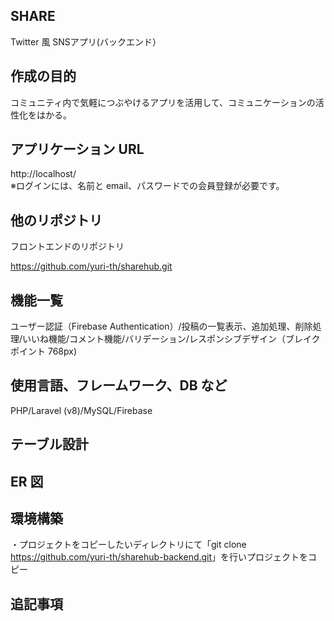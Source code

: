 ## SHARE<br>
Twitter 風 SNSアプリ(バックエンド）<br>

## 作成の目的

コミュニティ内で気軽につぶやけるアプリを活用して、コミュニケーションの活性化をはかる。

## アプリケーション URL<br>

http://localhost/<br>
※ログインには、名前と email、パスワードでの会員登録が必要です。<br>

## 他のリポジトリ<br>

フロントエンドのリポジトリ<br>

https://github.com/yuri-th/sharehub.git

## 機能一覧<br>

ユーザー認証（Firebase Authentication）/投稿の一覧表示、追加処理、削除処理/いいね機能/コメント機能/バリデーション/レスポンシブデザイン（ブレイクポイント 768px)<br>

## 使用言語、フレームワーク、DB など<br>

PHP/Laravel (v8)/MySQL/Firebase<br>

## テーブル設計<br>

## ER 図<br>

## 環境構築<br>

・プロジェクトをコピーしたいディレクトリにて「git clone <https://github.com/yuri-th/sharehub-backend.git>」を行いプロジェクトをコピー<br>

## 追記事項<br>
